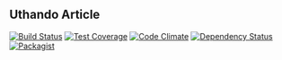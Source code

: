 Uthando Article
---------------

[![Build Status](https://travis-ci.org/uthando-cms/uthando-article.svg?branch=master)](https://travis-ci.org/uthando-cms/uthando-article)
[![Test Coverage](https://codeclimate.com/github/uthando-cms/uthando-article/badges/coverage.svg)](https://codeclimate.com/github/uthando-cms/uthando-article/coverage)
[![Code Climate](https://codeclimate.com/github/uthando-cms/uthando-aricle/badges/gpa.svg)](https://codeclimate.com/github/uthando-cms/uthando-article)
[![Dependency Status](https://www.versioneye.com/user/projects/55f2d110d4d20400190001a0/badge.svg?style=flat)](https://www.versioneye.com/user/projects/55f2d110d4d20400190001a0)
[![Packagist](https://img.shields.io/packagist/v/uthando-cms/uthando-article.svg)](https://packagist.org/packages/uthando-cms/uthando-article)
